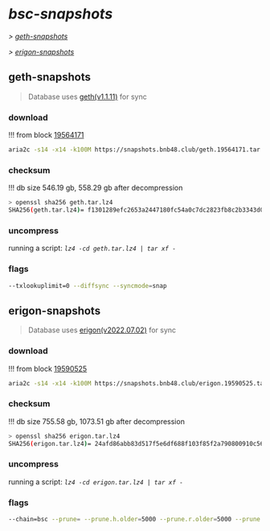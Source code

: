 # *bsc-snapshots*


*\> [geth-snapshots](#geth-snapshots)*

*\> [erigon-snapshots](#erigon-snapshots)*


## geth-snapshots


> Database uses [geth(v1.1.11)](https://github.com/bnb-chain/bsc/releases/tag/v1.1.11) for sync


### download

<!-- begin_geth -->

!!! from block [19564171](https://bscscan.com/block/19564171)
```bash
aria2c -s14 -x14 -k100M https://snapshots.bnb48.club/geth.19564171.tar.lz4 -o geth.tar.lz4
```


### checksum


!!! db size 546.19 gb, 558.29 gb after decompression
```bash
> openssl sha256 geth.tar.lz4
SHA256(geth.tar.lz4)= f1301289efc2653a2447180fc54a0c7dc2823fb8c2b3343d0bc17dc94866cb53
```

<!-- end_geth -->

### uncompress


running a script: _`lz4 -cd geth.tar.lz4 | tar xf -`_


### flags


```bash
--txlookuplimit=0 --diffsync --syncmode=snap
```


## erigon-snapshots


> Database uses [erigon(v2022.07.02)](https://github.com/ledgerwatch/erigon/releases/tag/v2022.07.02) for sync


### download

<!-- begin_erigon -->

!!! from block [19590525](https://bscscan.com/block/19590525)
```bash
aria2c -s14 -x14 -k100M https://snapshots.bnb48.club/erigon.19590525.tar.lz4 -o erigon.tar.lz4
```


### checksum


!!! db size 755.58 gb, 1073.51 gb after decompression
```bash
> openssl sha256 erigon.tar.lz4
SHA256(erigon.tar.lz4)= 24afd86abb83d517f5e6df688f103f85f2a790800910c565d9d2aca170224155
```

<!-- end_erigon -->

### uncompress


running a script: _`lz4 -cd erigon.tar.lz4 | tar xf -`_


### flags


```bash
--chain=bsc --prune= --prune.h.older=5000 --prune.r.older=5000 --prune.t.older=5000 --prune.c.older=5000 --db.pagesize=16k
```
